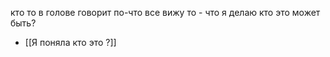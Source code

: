 кто то в голове говорит по-что все вижу то - что я делаю кто это может быть?
- [[Я поняла кто это ?]]